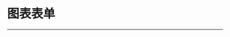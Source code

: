 
  # 图表表单
  ---

  <Common-LinkList :linkList='{"name":"图表表单","item":[{"link":"https://chartcube.alipay.com/","icon":"http://img.ilxdh.com/navig/2020-01-30/1580355376_6608.png?auth_key=1589426512-40c0488aebb69510a7eced9612263932d422ca11-0-7641e050dd6b357a683ddb9d4545db19","text":"在线图表制作"},{"link":"https://tushuo.baidu.com/","icon":"http://img.ilxdh.com/navig/2020-01-31/1580437329_379.png?auth_key=1589426512-62e1d9fea9bb43bc7f8390b5ef017be85fab2b1f-0-f3b154e80935394a24472664afad9285","text":"图说"},{"link":"http://www.mikecrm.com/","icon":"http://www.mikecrm.com/favicon.ico","text":"麦克CRM"},{"link":"https://wj.qq.com/","icon":"https://wj.qq.com/favicon.ico","text":"腾讯问卷"},{"link":"https://fanqier.cn/","icon":"https://fanqier.cn/favicon.ico","text":"番茄表单"},{"link":"https://www.wjx.cn/","icon":"https://www.wjx.cn/favicon.ico","text":"问卷星"},{"link":"https://jinshuju.net/","icon":"https://jinshuju.net/favicon.ico","text":"金数据"}]}'/>
  